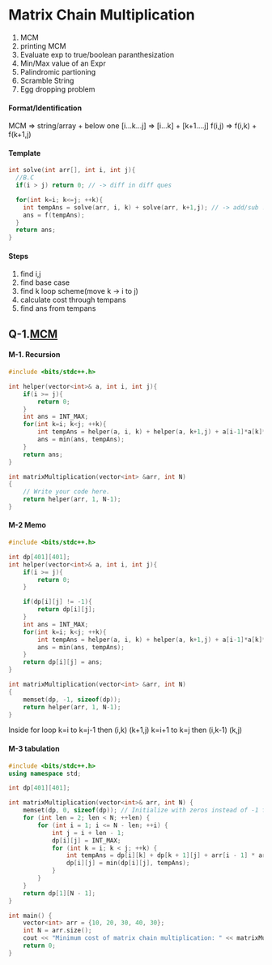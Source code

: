 # Matrix Chain Multiplication

1. MCM
2. printing MCM
3. Evaluate exp to true/boolean paranthesization
4. Min/Max value of an Expr
5. Palindromic partioning
6. Scramble String
7. Egg dropping problem

#### Format/Identification

MCM => string/array + below one
[i...k...j] => [i...k] + [k+1....j]
f(i,j) => f(i,k) + f(k+1,j)

#### Template

```cpp
int solve(int arr[], int i, int j){
  //B.C
  if(i > j) return 0; // -> diff in diff ques

  for(int k=i; k<=j; ++k){
    int tempAns = solve(arr, i, k) + solve(arr, k+1,j); // -> add/sub .. diff in diff ques
    ans = f(tempAns);
  }
  return ans;
}
```

#### Steps

1. find i,j
2. find base case
3. find k loop scheme(move k -> i to j)
4. calculate cost through tempans
5. find ans from tempans

## Q-1.[MCM](https://www.codingninjas.com/studio/problems/matrix-chain-multiplication_975344)

#### M-1. Recursion

```cpp
#include <bits/stdc++.h>

int helper(vector<int>& a, int i, int j){
    if(i >= j){
        return 0;
    }
    int ans = INT_MAX;
    for(int k=i; k<j; ++k){
        int tempAns = helper(a, i, k) + helper(a, k+1,j) + a[i-1]*a[k]*a[j];
        ans = min(ans, tempAns);
    }
    return ans;
}

int matrixMultiplication(vector<int> &arr, int N)
{
    // Write your code here.
    return helper(arr, 1, N-1);
}
```

#### M-2 Memo

```cpp
#include <bits/stdc++.h>

int dp[401][401];
int helper(vector<int>& a, int i, int j){
    if(i >= j){
        return 0;
    }

    if(dp[i][j] != -1){
        return dp[i][j];
    }
    int ans = INT_MAX;
    for(int k=i; k<j; ++k){
        int tempAns = helper(a, i, k) + helper(a, k+1,j) + a[i-1]*a[k]*a[j];
        ans = min(ans, tempAns);
    }
    return dp[i][j] = ans;
}

int matrixMultiplication(vector<int> &arr, int N)
{
    memset(dp, -1, sizeof(dp));
    return helper(arr, 1, N-1);
}
```

Inside for loop
k=i to k=j-1 then (i,k) (k+1,j)
k=i+1 to k=j then (i,k-1) (k,j)

#### M-3 tabulation

```cpp
#include <bits/stdc++.h>
using namespace std;

int dp[401][401];

int matrixMultiplication(vector<int>& arr, int N) {
    memset(dp, 0, sizeof(dp)); // Initialize with zeros instead of -1 for correct min operation
    for (int len = 2; len < N; ++len) {
        for (int i = 1; i <= N - len; ++i) {
            int j = i + len - 1;
            dp[i][j] = INT_MAX;
            for (int k = i; k < j; ++k) {
                int tempAns = dp[i][k] + dp[k + 1][j] + arr[i - 1] * arr[k] * arr[j];
                dp[i][j] = min(dp[i][j], tempAns);
            }
        }
    }
    return dp[1][N - 1];
}

int main() {
    vector<int> arr = {10, 20, 30, 40, 30};
    int N = arr.size();
    cout << "Minimum cost of matrix chain multiplication: " << matrixMultiplication(arr, N) << endl;
    return 0;
}
```
